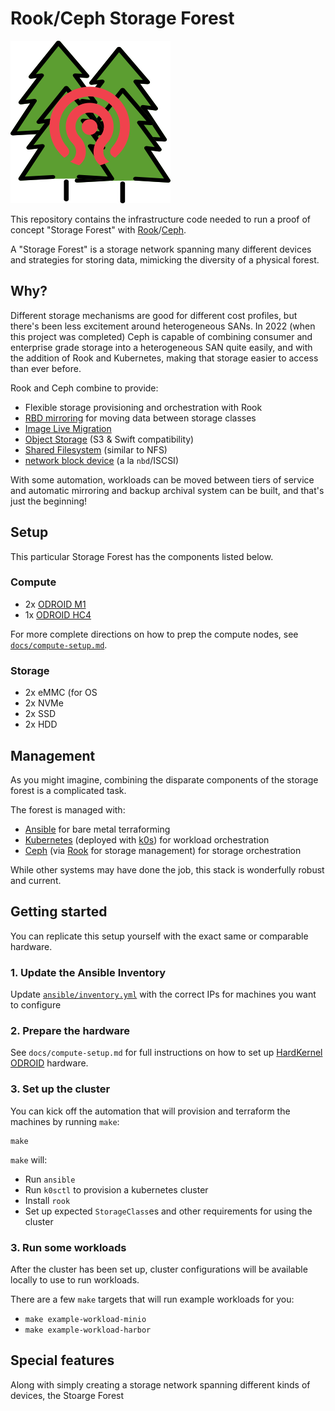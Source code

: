 # Rook/Ceph Storage Forest

![Storage Forest Logo](./ceph-storage-forest-logo.png)

This repository contains the infrastructure code needed to run a proof of concept "Storage Forest" with [Rook][rook]/[Ceph][ceph].

A "Storage Forest" is a storage network spanning many different devices and strategies for storing data, mimicking the diversity of a physical forest.

[rook]: https://docs.rook.io
[ceph]: https://docs.ceph.com

## Why?

Different storage mechanisms are good for different cost profiles, but there's been less excitement around heterogeneous SANs. In 2022 (when this project was completed) Ceph is capable of combining consumer and enterprise grade storage into a heterogeneous SAN quite easily, and with the addition of Rook and Kubernetes, making that storage easier to access than ever before.

Rook and Ceph combine to provide:

- Flexible storage provisioning and orchestration with Rook
- [RBD mirroring][ceph-rbd-mirroring] for moving data between storage classes
- [Image Live Migration][ceph-live-migration]
- [Object Storage][ceph-obj-gateway] (S3 & Swift compatibility)
- [Shared Filesystem][cephfs] (similar to NFS)
- [network block device][ceph-rbd] (a la `nbd`/ISCSI)

With some automation, workloads can be moved between tiers of service and automatic mirroring and backup archival system can be built, and that's just the beginning!

[ceph-rbd-mirroring]: https://docs.ceph.com/en/latest/rbd/rbd-mirroring/
[ceph-live-migration]: https://docs.ceph.com/en/latest/rbd/rbd-live-migration/

## Setup

This particular Storage Forest has the components listed below.

### Compute

- 2x [ODROID M1][odroid-m1]
- 1x [ODROID HC4][odroid-hc4]

For more complete directions on how to prep the compute nodes, see [`docs/compute-setup.md`](./docs/setup-compute.md).

[odroid-m1]: https://www.hardkernel.com/shop/odroid-m1-with-8gbyte-ram/
[odroid-hc4]: https://www.hardkernel.com/shop/odroid-hc4/

### Storage

- 2x eMMC (for OS
- 2x NVMe
- 2x SSD
- 2x HDD

## Management

As you might imagine, combining the disparate components of the storage forest is a complicated task.

The forest is managed with:

- [Ansible][ansible] for bare metal terraforming
- [Kubernetes][k8s] (deployed with [k0s][k0s]) for workload orchestration
- [Ceph][ceph] (via [Rook][rook] for storage management) for storage orchestration

While other systems may have done the job, this stack is wonderfully robust and current.

## Getting started

You can replicate this setup yourself with the exact same or comparable hardware.

### 1. Update the Ansible Inventory

Update [`ansible/inventory.yml`](./ansible/inventory.yml) with the correct IPs for machines you want to configure

### 2. Prepare the hardware

See `docs/compute-setup.md` for full instructions on how to set up [HardKernel ODROID][odroid] hardware.

### 3. Set up the cluster

You can kick off the automation that will provision and terraform the machines by running `make`:

```console
make
```

`make` will:

- Run `ansible`
- Run `k0sctl` to provision a kubernetes cluster
- Install `rook`
- Set up expected `StorageClass`es and other requirements for using the cluster

### 3. Run some workloads

After the cluster has been set up, cluster configurations will be available locally to use to run workloads.

There are a few `make` targets that will run example workloads for you:

- `make example-workload-minio`
- `make example-workload-harbor`

## Special features

Along with simply creating a storage network spanning different kinds of devices, the Stoarge Forest

[repo]: https://gitlab.com/opencore-ventures/experiment-ceph-storage-forest
[rook]: https://docs.rook.io
[ceph]: https://docs.ceph.com
[odroid]: https://www.hardkernel.com/
[odroid-m1]: https://www.hardkernel.com/shop/odroid-m1-with-8gbyte-ram/
[odroid-hc4]: https://www.hardkernel.com/shop/odroid-hc4/
[ceph-rbd-mirroring]: https://docs.ceph.com/en/latest/rbd/rbd-mirroring/
[ceph-live-migration]: https://docs.ceph.com/en/latest/rbd/rbd-live-migration/
[ceph-obj-gateway]: https://docs.ceph.com/en/latest/radosgw/
[cephfs]: https://docs.ceph.com/en/latest/cephfs/
[ceph-rbd]: https://docs.ceph.com/en/latest/rbd
[ansible]: https://docs.ansible.com
[k8s]: https://kubernetes.io/docs
[k0s]: https://docs.k0sproject.io/
